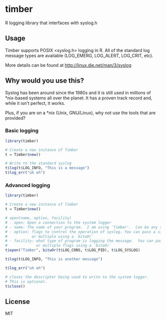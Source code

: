 # timber

R logging library that interfaces with syslog.h

## Usage

Timber supports POSIX <syslog.h> logging in R.  All of the standard log message types
are available (LOG_EMERG, LOG_ALERT, LOG_CRIT, etc).

More details can be found at http://linux.die.net/man/3/syslog

## Why would you use this?

Syslog has been around since the 1980s and it is still used in millions of *nix-based
systems all over the planet.  It has a proven track record and, while it isn't perfect,
it works.

Plus, if you are on a *nix (Unix, GNU/Linux), why not use the tools that are provided?

### Basic logging

```R
library(timber)

# Create a new instance of Timber
t = Timber$new()

# Write to the standard syslog
t$log(t$LOG_INFO, "This is a message")
t$log_err("uh oh")
```

### Advanced logging

```R
library(timber)

# Create a new instance of Timber
t = Timber$new()

# open(name, option, facility)
# - open: Open a connection to the system logger
# - name: The name of your program.  I am using 'Timber'.  Can be any string.
# - option: flags to control the operation of syslog. You can pass a single flag
#           or multiple using a `bitwOr`
# - facility: what type of program is logging the message.  You can pass a single flag
#             or multiple flags using a `bitwOr`
t$open("Timber", bitwOr(t$LOG_CONS, t$LOG_PID), t$LOG_SYSLOG)

t$log(t$LOG_INFO, "This is another message")

t$log_err("uh oh")

# closes the descriptor being used to write to the system logger.
# This is optional.
t$close()
```

## License

MIT

